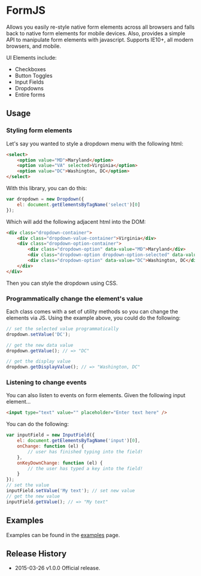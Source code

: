 # FormJS

Allows you easily re-style native form elements across all browsers and falls back to native form elements for mobile devices.
Also, provides a simple API to manipulate form elements with javascript. Supports IE10+, all modern browsers, and mobile.

UI Elements include:

 * Checkboxes
 * Button Toggles
 * Input Fields
 * Dropdowns
 * Entire forms

## Usage

### Styling form elements

Let's say you wanted to style a dropdown menu with the following html:

```html
<select>
    <option value="MD">Maryland</option>
    <option value="VA" selected>Virginia</option>
    <option value="DC">Washington, DC</option>
</select>
```

With this library, you can do this:

```javascript
var dropdown = new Dropdown({
    el: document.getElementsByTagName('select')[0]
});
```

Which will add the following adjacent html into the DOM:

```html
<div class="dropdown-container">
    <div class="dropdown-value-container">Virginia</div>
    <div class="dropdown-option-container">
        <div class="dropdown-option" data-value="MD">Maryland</div>
        <div class="dropdown-option dropdown-option-selected" data-value="VA">Virginia</div>
        <div class="dropdown-option" data-value="DC">Washington, DC</div>
    </div>
</div>
```

Then you can style the dropdown using CSS.


### Programmatically change the element's value

Each class comes with a set of utility methods so you can change the elements via JS. Using the example above, you
could do the following:

```javascript
// set the selected value programmatically
dropdown.setValue('DC');

// get the new data value
dropdown.getValue(); // => "DC"

// get the display value
dropdown.getDisplayValue(); // => "Washington, DC"
```

### Listening to change events

You can also listen to events on form elements. Given the following input element...


```html
<input type="text" value="" placeholder="Enter text here" />
```

You can do the following:

```javascript
var inputField = new InputField({
    el: document.getElementsByTagName('input')[0],
    onChange: function (el) {
        // user has finished typing into the field!
    },
    onKeyDownChange: function (el) {
        // the user has typed a key into the field!
    }
});
// set the value
inputField.setValue('My text'); // set new value
// get the new value
inputField.getValue(); // => "My text"
```

## Examples
 
Examples can be found in the [examples](https://github.com/mkay581/formjs/blob/master/examples) page.

## Release History

 * 2015-03-26   v1.0.0  Official release.
